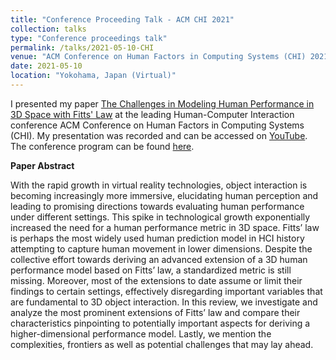 ```yaml
---
title: "Conference Proceeding Talk - ACM CHI 2021"
collection: talks
type: "Conference proceedings talk"
permalink: /talks/2021-05-10-CHI
venue: "ACM Conference on Human Factors in Computing Systems (CHI) 2021"
date: 2021-05-10
location: "Yokohama, Japan (Virtual)"
---
```


I presented my paper [The Challenges in Modeling Human Performance in 3D Space with Fitts' Law](https://dl.acm.org/doi/10.1145/3411763.3443442) at the leading Human-Computer Interaction conference ACM Conference on Human Factors in Computing Systems (CHI). My presentation was recorded and can be accessed on [YouTube](https://www.youtube.com/watch?v=n96uDv84AbM). The conference program can be found [here](https://programs.sigchi.org/chi/2021/program/content/56833).

<b> Paper Abstract </b>

With the rapid growth in virtual reality technologies, object interaction is becoming increasingly more immersive, elucidating human perception and leading to promising directions towards evaluating human performance under different settings. This spike in technological growth exponentially increased the need for a human performance metric in 3D space. Fitts’ law is perhaps the most widely used human prediction model in HCI history attempting to capture human movement in lower dimensions. Despite the collective effort towards deriving an advanced extension of a 3D human performance model based on Fitts’ law, a standardized metric is still missing. Moreover, most of the extensions to date assume or limit their findings to certain settings, effectively disregarding important variables that are fundamental to 3D object interaction. In this review, we investigate and analyze the most prominent extensions of Fitts’ law and compare their characteristics pinpointing to potentially important aspects for deriving a higher-dimensional performance model. Lastly, we mention the complexities, frontiers as well as potential challenges that may lay ahead.



